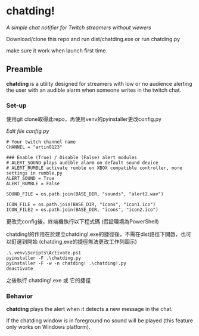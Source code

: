 # chatding!

_A simple chat notifier for Twitch streamers without viewers_

Download/clone this repo and run dist/chatding.exe or run chatding.py  

make sure it work when launch first time.  

## Preamble

**chatding** is a utility designed for streamers with low or no audience alerting the user with an audible alarm when someone writes in the twitch chat.

### Set-up


使用git clone取得此repo，再使用venv的pyinstaller更改config.py

_Edit file config.py_

```
# Your twitch channel name
CHANNEL = "artin0123"

### Enable (True) / Disable (False) alert modules
# ALERT_SOUND plays audible alarm on default sound device
# ALERT_RUMBLE activate rumble on XBOX compatible controller, more settings in rumble.py
ALERT_SOUND = True
ALERT_RUMBLE = False

SOUND_FILE = os.path.join(BASE_DIR, "sounds", "alert2.wav")

ICON_FILE = os.path.join(BASE_DIR, "icons", "icon1.ico")
ICON_FILE2 = os.path.join(BASE_DIR, "icons", "icon2.ico")
```
更改完config後，終端機執行以下程式碼 (假設環境為PowerShell)

chatding!的作用在於建立chatding!.exe的捷徑後，不需在dist路徑下開啟，也可以釘選到開始 (chatding.exe的捷徑無法更改工作列圖示)
```
.\.venv\Scripts\Activate.ps1
pyinstaller -F .\chatding.py
pyinstaller -F -w -n chatding! .\chatding!.py
deactivate
```
之後執行 chatding!.exe 或 它的捷徑

### Behavior

**chatding** plays the alert when it detects a new message in the chat.

If the chatding window is in foreground no sound will be played (this feature only works on Windows platform).
